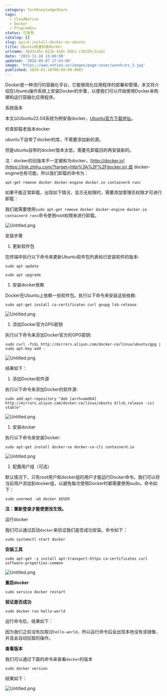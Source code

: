 ```yaml
---
category: TechKnowledgeShare
tags:
  - CloudNative
  - Docker
  - ProgramEnv
status: 已发布
catalog: []
slug: quick-install-docker-on-ubuntu
title: Ubuntu快速安装Docker
urlname: 3bd3cd5c-012b-418c-93b1-c3d325c3ca3c
date: '2023-11-18 13:06:00'
updated: '2024-09-07 17:43:00'
image: 'https://www.notion.so/images/page-cover/woodcuts_3.jpg'
published: 2020-01-18T08:00:00.000Z
---
```


Docker是一种流行的容器化平台，它能够简化应用程序的部署和管理。本文将介绍在Ubuntu操作系统上安装Docker的步骤，以便我们可以开始使用Docker来构建和运行容器化应用程序。


系统版本


本文以Ubuntu22.04系统为例安装docker，[Ubuntu官方下载地址](https://link.zhihu.com/?target=https%3A%2F%2Fubuntu.com%2Fdownload)。


检查卸载老版本docker


ubuntu下自带了docker的库，不需要添加新的源。


但是ubuntu自带的docker版本太低，需要先卸载旧的再安装新的。


注：docker的旧版本不一定被称为docker，[http://docker.io](https://link.zhihu.com/?target=http%3A%2F%2Fdocker.io) 或 docker-engine也有可能，所以我们卸载的命令为：


`apt-get remove docker docker-engine docker.io containerd runc`


如果不能正常卸载，出现如下情况，显示无权限时，需要添加管理员权限才可进行卸载：


我们就需要使用`sudo apt-get remove docker docker-engine docker.io containerd runc`命令使用root权限来进行卸载。


![Untitled.png](https://prod-files-secure.s3.us-west-2.amazonaws.com/5d24fe63-e567-4804-86f9-9fdc62e13082/39952d0f-7851-4550-b715-72a33876c773/Untitled.png?X-Amz-Algorithm=AWS4-HMAC-SHA256&X-Amz-Content-Sha256=UNSIGNED-PAYLOAD&X-Amz-Credential=ASIAZI2LB4667NXRX3GA%2F20250209%2Fus-west-2%2Fs3%2Faws4_request&X-Amz-Date=20250209T053502Z&X-Amz-Expires=3600&X-Amz-Security-Token=IQoJb3JpZ2luX2VjEIT%2F%2F%2F%2F%2F%2F%2F%2F%2F%2FwEaCXVzLXdlc3QtMiJHMEUCIQClzBoPn%2FZibc0TyXA9l%2B1ZqYvkvGPG56tptXmETNHWsQIgUm1iNQGc8u0kUPc%2By4%2FIrVCCfIIKz9bCYLzoeLPoawEqiAQInP%2F%2F%2F%2F%2F%2F%2F%2F%2F%2FARAAGgw2Mzc0MjMxODM4MDUiDDt0MdCZ%2FKhQdagyMyrcA2b%2BurfzB3ANQKe3CiiI9gGTLtytyegfEXR9GkkN3HOmHmfQulsnKLICrX5Zyu9W96GHYBCGm9lajRA7z7j5W15i3t1m9jnGTSnvh%2FjiiR%2FgqM5oD%2Fbg%2BOMVTIm6bppSuuMV4lpGxpwsg3vnKB6pmwxcCygTcpCS92cvHPSpbKjlOtv4mXqb2ym4DhHshUz0XrJwVO%2FkdEo6QTJ3Z3DuYyWod2v4Kdh4Xs5DMfKQuqKS3lp1QZs75HoPx5Yph4gd91BcZz%2BTYGG0oYZERvRri60VANXgF3RlpwgcG213RdmeBhg2xMs6Fnz53crEsexXEAo50IF0kbj%2B4mrpt1FL9oZDj3fEoAXwNz9AoWK0HwG3iNPn9wJbljmPJPJxJFxCfkcXIFLukQHOC0aQ1Xj2oxbqdhc4PQs4KFUbtctQrlYXfVL9UVYGmwb3XblEq0RTkXLbrx%2BPjeUCm3SgMCdb8gwsbUZVGMU93aPEFhXKGe%2Bgd2iiRtn%2Br%2BCAQvKL0QCXvEdXHy9WxNzAeD2pz13iAdeloKUYJjxn1rCG4IHHtP910HgbwlAt6ZAfEjbD2ucJ2zDkSHzsz8lRSkWThmQRBGeSlcqKGq6lpWDOdWcpkQ4BuxbU97vUBwJPidffMIO%2BoL0GOqUB6k04Ga6aZKZfuDLN%2B3mwxFC%2BLmKTvqHHn6Khoqcyqgc28IHiHTOkCd2PQpG3b24FNrJ5iJLwn6%2B7QvIgcHqDUTZvJtL1%2BIwW2PbEVP7lf6%2FoTAwH8gHw8AF82AdqV28xmidw2rBtVBjZunwBPJaNH%2FdqTuNCAUWGlAayzR5zehszjo1rHbdiRTSSD0jrtjeLtbxAvSsd3EoLcviHPDuMAa8Hq8dn&X-Amz-Signature=54667a52b3cdf4bc1d606ad52e49bf610dffc540e3c55279933d6c596849498b&X-Amz-SignedHeaders=host&x-id=GetObject)


安装步骤

1. 更新软件包

在终端中执行以下命令来更新Ubuntu软件包列表和已安装软件的版本:


`sudo apt update`


`sudo apt upgrade`

1. 安装docker依赖

Docker在Ubuntu上依赖一些软件包。执行以下命令来安装这些依赖:


`sudo apt-get install ca-certificates curl gnupg lsb-release`


![Untitled.png](https://prod-files-secure.s3.us-west-2.amazonaws.com/5d24fe63-e567-4804-86f9-9fdc62e13082/b5a549a8-6621-4824-a151-93e8b0592f14/Untitled.png?X-Amz-Algorithm=AWS4-HMAC-SHA256&X-Amz-Content-Sha256=UNSIGNED-PAYLOAD&X-Amz-Credential=ASIAZI2LB4667NXRX3GA%2F20250209%2Fus-west-2%2Fs3%2Faws4_request&X-Amz-Date=20250209T053502Z&X-Amz-Expires=3600&X-Amz-Security-Token=IQoJb3JpZ2luX2VjEIT%2F%2F%2F%2F%2F%2F%2F%2F%2F%2FwEaCXVzLXdlc3QtMiJHMEUCIQClzBoPn%2FZibc0TyXA9l%2B1ZqYvkvGPG56tptXmETNHWsQIgUm1iNQGc8u0kUPc%2By4%2FIrVCCfIIKz9bCYLzoeLPoawEqiAQInP%2F%2F%2F%2F%2F%2F%2F%2F%2F%2FARAAGgw2Mzc0MjMxODM4MDUiDDt0MdCZ%2FKhQdagyMyrcA2b%2BurfzB3ANQKe3CiiI9gGTLtytyegfEXR9GkkN3HOmHmfQulsnKLICrX5Zyu9W96GHYBCGm9lajRA7z7j5W15i3t1m9jnGTSnvh%2FjiiR%2FgqM5oD%2Fbg%2BOMVTIm6bppSuuMV4lpGxpwsg3vnKB6pmwxcCygTcpCS92cvHPSpbKjlOtv4mXqb2ym4DhHshUz0XrJwVO%2FkdEo6QTJ3Z3DuYyWod2v4Kdh4Xs5DMfKQuqKS3lp1QZs75HoPx5Yph4gd91BcZz%2BTYGG0oYZERvRri60VANXgF3RlpwgcG213RdmeBhg2xMs6Fnz53crEsexXEAo50IF0kbj%2B4mrpt1FL9oZDj3fEoAXwNz9AoWK0HwG3iNPn9wJbljmPJPJxJFxCfkcXIFLukQHOC0aQ1Xj2oxbqdhc4PQs4KFUbtctQrlYXfVL9UVYGmwb3XblEq0RTkXLbrx%2BPjeUCm3SgMCdb8gwsbUZVGMU93aPEFhXKGe%2Bgd2iiRtn%2Br%2BCAQvKL0QCXvEdXHy9WxNzAeD2pz13iAdeloKUYJjxn1rCG4IHHtP910HgbwlAt6ZAfEjbD2ucJ2zDkSHzsz8lRSkWThmQRBGeSlcqKGq6lpWDOdWcpkQ4BuxbU97vUBwJPidffMIO%2BoL0GOqUB6k04Ga6aZKZfuDLN%2B3mwxFC%2BLmKTvqHHn6Khoqcyqgc28IHiHTOkCd2PQpG3b24FNrJ5iJLwn6%2B7QvIgcHqDUTZvJtL1%2BIwW2PbEVP7lf6%2FoTAwH8gHw8AF82AdqV28xmidw2rBtVBjZunwBPJaNH%2FdqTuNCAUWGlAayzR5zehszjo1rHbdiRTSSD0jrtjeLtbxAvSsd3EoLcviHPDuMAa8Hq8dn&X-Amz-Signature=92f79c3079e464665d32d85d35d5dbc7f2eb993249da94a109eda6e988f1642a&X-Amz-SignedHeaders=host&x-id=GetObject)

1. 添加Docker官方GPG密钥

执行以下命令来添加Docker官方的GPG密钥:


`sudo curl -fsSL http://mirrors.aliyun.com/docker-ce/linux/ubuntu/gpg | sudo apt-key add -`


![Untitled.png](https://prod-files-secure.s3.us-west-2.amazonaws.com/5d24fe63-e567-4804-86f9-9fdc62e13082/98014b5e-f5b7-4b16-804e-ab6917971bd3/Untitled.png?X-Amz-Algorithm=AWS4-HMAC-SHA256&X-Amz-Content-Sha256=UNSIGNED-PAYLOAD&X-Amz-Credential=ASIAZI2LB4667NXRX3GA%2F20250209%2Fus-west-2%2Fs3%2Faws4_request&X-Amz-Date=20250209T053502Z&X-Amz-Expires=3600&X-Amz-Security-Token=IQoJb3JpZ2luX2VjEIT%2F%2F%2F%2F%2F%2F%2F%2F%2F%2FwEaCXVzLXdlc3QtMiJHMEUCIQClzBoPn%2FZibc0TyXA9l%2B1ZqYvkvGPG56tptXmETNHWsQIgUm1iNQGc8u0kUPc%2By4%2FIrVCCfIIKz9bCYLzoeLPoawEqiAQInP%2F%2F%2F%2F%2F%2F%2F%2F%2F%2FARAAGgw2Mzc0MjMxODM4MDUiDDt0MdCZ%2FKhQdagyMyrcA2b%2BurfzB3ANQKe3CiiI9gGTLtytyegfEXR9GkkN3HOmHmfQulsnKLICrX5Zyu9W96GHYBCGm9lajRA7z7j5W15i3t1m9jnGTSnvh%2FjiiR%2FgqM5oD%2Fbg%2BOMVTIm6bppSuuMV4lpGxpwsg3vnKB6pmwxcCygTcpCS92cvHPSpbKjlOtv4mXqb2ym4DhHshUz0XrJwVO%2FkdEo6QTJ3Z3DuYyWod2v4Kdh4Xs5DMfKQuqKS3lp1QZs75HoPx5Yph4gd91BcZz%2BTYGG0oYZERvRri60VANXgF3RlpwgcG213RdmeBhg2xMs6Fnz53crEsexXEAo50IF0kbj%2B4mrpt1FL9oZDj3fEoAXwNz9AoWK0HwG3iNPn9wJbljmPJPJxJFxCfkcXIFLukQHOC0aQ1Xj2oxbqdhc4PQs4KFUbtctQrlYXfVL9UVYGmwb3XblEq0RTkXLbrx%2BPjeUCm3SgMCdb8gwsbUZVGMU93aPEFhXKGe%2Bgd2iiRtn%2Br%2BCAQvKL0QCXvEdXHy9WxNzAeD2pz13iAdeloKUYJjxn1rCG4IHHtP910HgbwlAt6ZAfEjbD2ucJ2zDkSHzsz8lRSkWThmQRBGeSlcqKGq6lpWDOdWcpkQ4BuxbU97vUBwJPidffMIO%2BoL0GOqUB6k04Ga6aZKZfuDLN%2B3mwxFC%2BLmKTvqHHn6Khoqcyqgc28IHiHTOkCd2PQpG3b24FNrJ5iJLwn6%2B7QvIgcHqDUTZvJtL1%2BIwW2PbEVP7lf6%2FoTAwH8gHw8AF82AdqV28xmidw2rBtVBjZunwBPJaNH%2FdqTuNCAUWGlAayzR5zehszjo1rHbdiRTSSD0jrtjeLtbxAvSsd3EoLcviHPDuMAa8Hq8dn&X-Amz-Signature=187f99286568fabbe7b75769dda0d7d0436be3ca1c4327a4bbde95dd2dde4882&X-Amz-SignedHeaders=host&x-id=GetObject)


结果如下：

1. 添加Docker软件源

执行以下命令来添加Docker的软件源:


`sudo add-apt-repository "deb [arch=amd64] http://mirrors.aliyun.com/docker-ce/linux/ubuntu $(lsb_release -cs) stable"`


![Untitled.png](https://prod-files-secure.s3.us-west-2.amazonaws.com/5d24fe63-e567-4804-86f9-9fdc62e13082/7fc5bdbe-9d4c-48b8-ba03-3309380f47ba/Untitled.png?X-Amz-Algorithm=AWS4-HMAC-SHA256&X-Amz-Content-Sha256=UNSIGNED-PAYLOAD&X-Amz-Credential=ASIAZI2LB4667NXRX3GA%2F20250209%2Fus-west-2%2Fs3%2Faws4_request&X-Amz-Date=20250209T053502Z&X-Amz-Expires=3600&X-Amz-Security-Token=IQoJb3JpZ2luX2VjEIT%2F%2F%2F%2F%2F%2F%2F%2F%2F%2FwEaCXVzLXdlc3QtMiJHMEUCIQClzBoPn%2FZibc0TyXA9l%2B1ZqYvkvGPG56tptXmETNHWsQIgUm1iNQGc8u0kUPc%2By4%2FIrVCCfIIKz9bCYLzoeLPoawEqiAQInP%2F%2F%2F%2F%2F%2F%2F%2F%2F%2FARAAGgw2Mzc0MjMxODM4MDUiDDt0MdCZ%2FKhQdagyMyrcA2b%2BurfzB3ANQKe3CiiI9gGTLtytyegfEXR9GkkN3HOmHmfQulsnKLICrX5Zyu9W96GHYBCGm9lajRA7z7j5W15i3t1m9jnGTSnvh%2FjiiR%2FgqM5oD%2Fbg%2BOMVTIm6bppSuuMV4lpGxpwsg3vnKB6pmwxcCygTcpCS92cvHPSpbKjlOtv4mXqb2ym4DhHshUz0XrJwVO%2FkdEo6QTJ3Z3DuYyWod2v4Kdh4Xs5DMfKQuqKS3lp1QZs75HoPx5Yph4gd91BcZz%2BTYGG0oYZERvRri60VANXgF3RlpwgcG213RdmeBhg2xMs6Fnz53crEsexXEAo50IF0kbj%2B4mrpt1FL9oZDj3fEoAXwNz9AoWK0HwG3iNPn9wJbljmPJPJxJFxCfkcXIFLukQHOC0aQ1Xj2oxbqdhc4PQs4KFUbtctQrlYXfVL9UVYGmwb3XblEq0RTkXLbrx%2BPjeUCm3SgMCdb8gwsbUZVGMU93aPEFhXKGe%2Bgd2iiRtn%2Br%2BCAQvKL0QCXvEdXHy9WxNzAeD2pz13iAdeloKUYJjxn1rCG4IHHtP910HgbwlAt6ZAfEjbD2ucJ2zDkSHzsz8lRSkWThmQRBGeSlcqKGq6lpWDOdWcpkQ4BuxbU97vUBwJPidffMIO%2BoL0GOqUB6k04Ga6aZKZfuDLN%2B3mwxFC%2BLmKTvqHHn6Khoqcyqgc28IHiHTOkCd2PQpG3b24FNrJ5iJLwn6%2B7QvIgcHqDUTZvJtL1%2BIwW2PbEVP7lf6%2FoTAwH8gHw8AF82AdqV28xmidw2rBtVBjZunwBPJaNH%2FdqTuNCAUWGlAayzR5zehszjo1rHbdiRTSSD0jrtjeLtbxAvSsd3EoLcviHPDuMAa8Hq8dn&X-Amz-Signature=c90b467b5d4f9e31a1d8284727408dc08809a2644bcaf44707eeedda5e53f32e&X-Amz-SignedHeaders=host&x-id=GetObject)

1. 安装docker

执行以下命令来安装Docker:


`sudo apt-get install docker-ce docker-ce-cli containerd.io`


![Untitled.png](https://prod-files-secure.s3.us-west-2.amazonaws.com/5d24fe63-e567-4804-86f9-9fdc62e13082/d5ede442-ffc5-49c3-a76a-76559a797244/Untitled.png?X-Amz-Algorithm=AWS4-HMAC-SHA256&X-Amz-Content-Sha256=UNSIGNED-PAYLOAD&X-Amz-Credential=ASIAZI2LB4667NXRX3GA%2F20250209%2Fus-west-2%2Fs3%2Faws4_request&X-Amz-Date=20250209T053502Z&X-Amz-Expires=3600&X-Amz-Security-Token=IQoJb3JpZ2luX2VjEIT%2F%2F%2F%2F%2F%2F%2F%2F%2F%2FwEaCXVzLXdlc3QtMiJHMEUCIQClzBoPn%2FZibc0TyXA9l%2B1ZqYvkvGPG56tptXmETNHWsQIgUm1iNQGc8u0kUPc%2By4%2FIrVCCfIIKz9bCYLzoeLPoawEqiAQInP%2F%2F%2F%2F%2F%2F%2F%2F%2F%2FARAAGgw2Mzc0MjMxODM4MDUiDDt0MdCZ%2FKhQdagyMyrcA2b%2BurfzB3ANQKe3CiiI9gGTLtytyegfEXR9GkkN3HOmHmfQulsnKLICrX5Zyu9W96GHYBCGm9lajRA7z7j5W15i3t1m9jnGTSnvh%2FjiiR%2FgqM5oD%2Fbg%2BOMVTIm6bppSuuMV4lpGxpwsg3vnKB6pmwxcCygTcpCS92cvHPSpbKjlOtv4mXqb2ym4DhHshUz0XrJwVO%2FkdEo6QTJ3Z3DuYyWod2v4Kdh4Xs5DMfKQuqKS3lp1QZs75HoPx5Yph4gd91BcZz%2BTYGG0oYZERvRri60VANXgF3RlpwgcG213RdmeBhg2xMs6Fnz53crEsexXEAo50IF0kbj%2B4mrpt1FL9oZDj3fEoAXwNz9AoWK0HwG3iNPn9wJbljmPJPJxJFxCfkcXIFLukQHOC0aQ1Xj2oxbqdhc4PQs4KFUbtctQrlYXfVL9UVYGmwb3XblEq0RTkXLbrx%2BPjeUCm3SgMCdb8gwsbUZVGMU93aPEFhXKGe%2Bgd2iiRtn%2Br%2BCAQvKL0QCXvEdXHy9WxNzAeD2pz13iAdeloKUYJjxn1rCG4IHHtP910HgbwlAt6ZAfEjbD2ucJ2zDkSHzsz8lRSkWThmQRBGeSlcqKGq6lpWDOdWcpkQ4BuxbU97vUBwJPidffMIO%2BoL0GOqUB6k04Ga6aZKZfuDLN%2B3mwxFC%2BLmKTvqHHn6Khoqcyqgc28IHiHTOkCd2PQpG3b24FNrJ5iJLwn6%2B7QvIgcHqDUTZvJtL1%2BIwW2PbEVP7lf6%2FoTAwH8gHw8AF82AdqV28xmidw2rBtVBjZunwBPJaNH%2FdqTuNCAUWGlAayzR5zehszjo1rHbdiRTSSD0jrtjeLtbxAvSsd3EoLcviHPDuMAa8Hq8dn&X-Amz-Signature=a488d5ab3bad3cafbcdf21a1219fd24cda89f7002c2cbfea59e6dd68b72f13a9&X-Amz-SignedHeaders=host&x-id=GetObject)

1. 配置用户组（可选）

默认情况下，只有root用户和docker组的用户才能运行Docker命令。我们可以将当前用户添加到docker组，以避免每次使用Docker时都需要使用sudo。命令如下：


`sudo usermod -aG docker $USER`


**注：重新登录才能使更改生效。**


运行docker


我们可以通过启动`docker`来验证我们是否成功安装。命令如下：


`sudo systemctl start docker`


**安装工具**


`sudo apt-get -y install apt-transport-https ca-certificates curl software-properties-common`


![Untitled.png](https://prod-files-secure.s3.us-west-2.amazonaws.com/5d24fe63-e567-4804-86f9-9fdc62e13082/0c3615c1-94db-46f5-9743-68bb221a9964/Untitled.png?X-Amz-Algorithm=AWS4-HMAC-SHA256&X-Amz-Content-Sha256=UNSIGNED-PAYLOAD&X-Amz-Credential=ASIAZI2LB4667NXRX3GA%2F20250209%2Fus-west-2%2Fs3%2Faws4_request&X-Amz-Date=20250209T053502Z&X-Amz-Expires=3600&X-Amz-Security-Token=IQoJb3JpZ2luX2VjEIT%2F%2F%2F%2F%2F%2F%2F%2F%2F%2FwEaCXVzLXdlc3QtMiJHMEUCIQClzBoPn%2FZibc0TyXA9l%2B1ZqYvkvGPG56tptXmETNHWsQIgUm1iNQGc8u0kUPc%2By4%2FIrVCCfIIKz9bCYLzoeLPoawEqiAQInP%2F%2F%2F%2F%2F%2F%2F%2F%2F%2FARAAGgw2Mzc0MjMxODM4MDUiDDt0MdCZ%2FKhQdagyMyrcA2b%2BurfzB3ANQKe3CiiI9gGTLtytyegfEXR9GkkN3HOmHmfQulsnKLICrX5Zyu9W96GHYBCGm9lajRA7z7j5W15i3t1m9jnGTSnvh%2FjiiR%2FgqM5oD%2Fbg%2BOMVTIm6bppSuuMV4lpGxpwsg3vnKB6pmwxcCygTcpCS92cvHPSpbKjlOtv4mXqb2ym4DhHshUz0XrJwVO%2FkdEo6QTJ3Z3DuYyWod2v4Kdh4Xs5DMfKQuqKS3lp1QZs75HoPx5Yph4gd91BcZz%2BTYGG0oYZERvRri60VANXgF3RlpwgcG213RdmeBhg2xMs6Fnz53crEsexXEAo50IF0kbj%2B4mrpt1FL9oZDj3fEoAXwNz9AoWK0HwG3iNPn9wJbljmPJPJxJFxCfkcXIFLukQHOC0aQ1Xj2oxbqdhc4PQs4KFUbtctQrlYXfVL9UVYGmwb3XblEq0RTkXLbrx%2BPjeUCm3SgMCdb8gwsbUZVGMU93aPEFhXKGe%2Bgd2iiRtn%2Br%2BCAQvKL0QCXvEdXHy9WxNzAeD2pz13iAdeloKUYJjxn1rCG4IHHtP910HgbwlAt6ZAfEjbD2ucJ2zDkSHzsz8lRSkWThmQRBGeSlcqKGq6lpWDOdWcpkQ4BuxbU97vUBwJPidffMIO%2BoL0GOqUB6k04Ga6aZKZfuDLN%2B3mwxFC%2BLmKTvqHHn6Khoqcyqgc28IHiHTOkCd2PQpG3b24FNrJ5iJLwn6%2B7QvIgcHqDUTZvJtL1%2BIwW2PbEVP7lf6%2FoTAwH8gHw8AF82AdqV28xmidw2rBtVBjZunwBPJaNH%2FdqTuNCAUWGlAayzR5zehszjo1rHbdiRTSSD0jrtjeLtbxAvSsd3EoLcviHPDuMAa8Hq8dn&X-Amz-Signature=ba1bc534839afea08935b9aa4f4494cd944efab4ac057bd7de07e9e6b976e5a2&X-Amz-SignedHeaders=host&x-id=GetObject)


**重启docker**


`sudo service docker restart`


**验证是否成功**


`sudo docker run hello-world`


运行命令后，结果如下：


因为我们之前没有拉取过`hello-world`，所以运行命令后会出现本地没有该镜像，并且会自动拉取的操作。


**查看版本**


我们可以通过下面的命令来查看`docker`的版本


`sudo docker version`


结果如下：


![Untitled.png](https://prod-files-secure.s3.us-west-2.amazonaws.com/5d24fe63-e567-4804-86f9-9fdc62e13082/efdb509a-3c1e-41a3-91ee-a1bd88793688/Untitled.png?X-Amz-Algorithm=AWS4-HMAC-SHA256&X-Amz-Content-Sha256=UNSIGNED-PAYLOAD&X-Amz-Credential=ASIAZI2LB4667NXRX3GA%2F20250209%2Fus-west-2%2Fs3%2Faws4_request&X-Amz-Date=20250209T053502Z&X-Amz-Expires=3600&X-Amz-Security-Token=IQoJb3JpZ2luX2VjEIT%2F%2F%2F%2F%2F%2F%2F%2F%2F%2FwEaCXVzLXdlc3QtMiJHMEUCIQClzBoPn%2FZibc0TyXA9l%2B1ZqYvkvGPG56tptXmETNHWsQIgUm1iNQGc8u0kUPc%2By4%2FIrVCCfIIKz9bCYLzoeLPoawEqiAQInP%2F%2F%2F%2F%2F%2F%2F%2F%2F%2FARAAGgw2Mzc0MjMxODM4MDUiDDt0MdCZ%2FKhQdagyMyrcA2b%2BurfzB3ANQKe3CiiI9gGTLtytyegfEXR9GkkN3HOmHmfQulsnKLICrX5Zyu9W96GHYBCGm9lajRA7z7j5W15i3t1m9jnGTSnvh%2FjiiR%2FgqM5oD%2Fbg%2BOMVTIm6bppSuuMV4lpGxpwsg3vnKB6pmwxcCygTcpCS92cvHPSpbKjlOtv4mXqb2ym4DhHshUz0XrJwVO%2FkdEo6QTJ3Z3DuYyWod2v4Kdh4Xs5DMfKQuqKS3lp1QZs75HoPx5Yph4gd91BcZz%2BTYGG0oYZERvRri60VANXgF3RlpwgcG213RdmeBhg2xMs6Fnz53crEsexXEAo50IF0kbj%2B4mrpt1FL9oZDj3fEoAXwNz9AoWK0HwG3iNPn9wJbljmPJPJxJFxCfkcXIFLukQHOC0aQ1Xj2oxbqdhc4PQs4KFUbtctQrlYXfVL9UVYGmwb3XblEq0RTkXLbrx%2BPjeUCm3SgMCdb8gwsbUZVGMU93aPEFhXKGe%2Bgd2iiRtn%2Br%2BCAQvKL0QCXvEdXHy9WxNzAeD2pz13iAdeloKUYJjxn1rCG4IHHtP910HgbwlAt6ZAfEjbD2ucJ2zDkSHzsz8lRSkWThmQRBGeSlcqKGq6lpWDOdWcpkQ4BuxbU97vUBwJPidffMIO%2BoL0GOqUB6k04Ga6aZKZfuDLN%2B3mwxFC%2BLmKTvqHHn6Khoqcyqgc28IHiHTOkCd2PQpG3b24FNrJ5iJLwn6%2B7QvIgcHqDUTZvJtL1%2BIwW2PbEVP7lf6%2FoTAwH8gHw8AF82AdqV28xmidw2rBtVBjZunwBPJaNH%2FdqTuNCAUWGlAayzR5zehszjo1rHbdiRTSSD0jrtjeLtbxAvSsd3EoLcviHPDuMAa8Hq8dn&X-Amz-Signature=043604ff6e8a4945d8d2f4e0122c46e96bc86715aa199a4a1ade1b3d18924963&X-Amz-SignedHeaders=host&x-id=GetObject)

